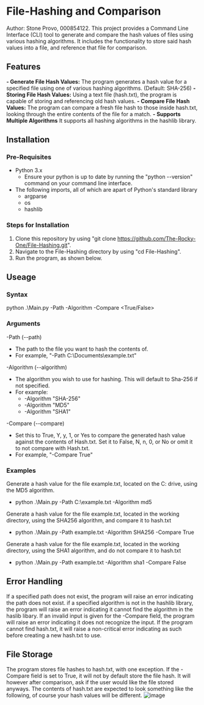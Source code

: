 # File-Hashing and Comparison
Author: Stone Provo, 000854122.
This project provides a Command Line Interface (CLI) tool to generate and compare the hash values of files using various hashing algorithms. It includes the functionality to store said hash values into a file, and reference that file for comparison.

## Features
<b>- Generate File Hash Values:</b> The program generates a hash value for a specified file using one of various hashing algorithms. (Default: SHA-256)
<b>- Storing File Hash Values:</b> Using a text file (hash.txt), the program is capable of storing and referencing old hash values.
<b>- Compare File Hash Values:</b> The program can compare a fresh file hash to those inside hash.txt, looking through the entire contents of the file for a match.
<b>- Supports Multiple Algorithms</b> It supports all hashing algorithms in the hashlib library.

## Installation
### Pre-Requisites
- Python 3.x
  - Ensure your python is up to date by running the "python --version" command on your command line interface.
- The following imports, all of which are apart of Python's standard library
  - argparse
  - os
  - hashlib

### Steps for Installation
1. Clone this repository by using "git clone https://github.com/The-Rocky-One/File-Hashing.git".
2. Navigate to the File-Hashing directory by using "cd File-Hashing".
3. Run the program, as shown below.

## Useage
### Syntax
python .\Main.py -Path <path> -Algorithm <algorithm> -Compare <True/False>

### Arguments
-Path (--path)
  - The path to the file you want to hash the contents of.
  - For example, "-Path C:\Documents\example.txt"

-Algorithm (--algorithm)
  - The algorithm you wish to use for hashing. This will default to Sha-256 if not specified.
  - For example:
      - -Algorithm "SHA-256"
      - -Algorithm "MD5"
      - -Algorithm "SHA1"

-Compare (--compare)
  - Set this to True, Y, y, 1, or Yes to compare the generated hash value against the contents of Hash.txt. Set it to False, N, n, 0, or No or omit it to not compare with Hash.txt.
  - For example, "-Compare True"

### Examples
Generate a hash value for the file example.txt, located on the C: drive, using the MD5 algorithm.
- python .\Main.py -Path C:\example.txt -Algorithm md5

Generate a hash value for the file example.txt, located in the working directory, using the SHA256 algorithm, and compare it to hash.txt
- python .\Main.py -Path example.txt -Algorithm SHA256 -Compare True

Generate a hash value for the file example.txt, located in the working directory, using the SHA1 algorithm, and do not compare it to hash.txt
- python .\Main.py -Path example.txt -Algorithm sha1 -Compare False

## Error Handling
If a specified path does not exist, the program will raise an error indicating the path does not exist.
if a specified algorithm is not in the hashlib library, the program will raise an error indicating it cannot find the algorithm in the haslib libary.
If an invalid input is given for the -Compare field, the program will raise an error indicating it does not recognize the input.
If the program cannot find hash.txt, it will raise a non-critical error indicating as such before creating a new hash.txt to use.

## File Storage
The program stores file hashes to hash.txt, with one exception. If the -Compare field is set to True, it will not by default store the file hash. It will however after comparison, ask if the user would like the file stored anyways. 
The contents of hash.txt are expected to look something like the following, of course your hash values will be different.
![image](https://github.com/user-attachments/assets/8b71bbdd-f2b6-417f-88a5-647ebf6233fd)

